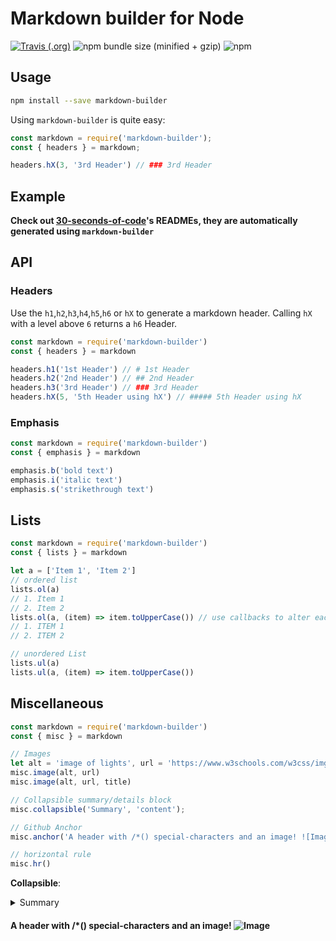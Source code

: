 # Markdown builder for Node 
[![Travis (.org)](https://img.shields.io/travis/flxwu/markdown-builder.svg)](https://travis-ci.org/flxwu/markdown-builder)
![npm bundle size (minified + gzip)](https://img.shields.io/bundlephobia/minzip/markdown-builder.svg)
![npm](https://img.shields.io/npm/v/markdown-builder.svg)

## Usage
```bash
npm install --save markdown-builder
```

Using `markdown-builder` is quite easy:
```js
const markdown = require('markdown-builder');
const { headers } = markdown;

headers.hX(3, '3rd Header') // ### 3rd Header
```

## Example
**Check out [30-seconds-of-code](https://github.com/Chalarangelo/30-seconds-of-code)'s READMEs, they are automatically generated using `markdown-builder`**

## API

### Headers
Use the `h1`,`h2`,`h3`,`h4`,`h5`,`h6` or `hX` to generate a markdown header. Calling `hX` with a level above `6` returns a `h6` Header.

```js
const markdown = require('markdown-builder')
const { headers } = markdown

headers.h1('1st Header') // # 1st Header
headers.h2('2nd Header') // ## 2nd Header
headers.h3('3rd Header') // ### 3rd Header
headers.hX(5, '5th Header using hX') // ##### 5th Header using hX
```

### Emphasis
```js
const markdown = require('markdown-builder')
const { emphasis } = markdown

emphasis.b('bold text')
emphasis.i('italic text')
emphasis.s('strikethrough text')
```

## Lists
```js
const markdown = require('markdown-builder')
const { lists } = markdown

let a = ['Item 1', 'Item 2']
// ordered list
lists.ol(a)
// 1. Item 1
// 2. Item 2
lists.ol(a, (item) => item.toUpperCase()) // use callbacks to alter each item
// 1. ITEM 1
// 2. ITEM 2

// unordered List
lists.ul(a)
lists.ul(a, (item) => item.toUpperCase())
```

## Miscellaneous

```js
const markdown = require('markdown-builder')
const { misc } = markdown

// Images
let alt = 'image of lights', url = 'https://www.w3schools.com/w3css/img_lights.jpg', title = 'lights'
misc.image(alt, url)
misc.image(alt, url, title)

// Collapsible summary/details block
misc.collapsible('Summary', 'content');

// Github Anchor
misc.anchor('A header with /*() special-characters and an image! ![Image](https://img.shields.io/twitter/url/http/shields.io.svg?style=social)');

// horizontal rule
misc.hr()
```

**Collapsible**:

<details>
	<summary>Summary</summary>
	Content
</details>



#### A header with /*() special-characters and an image! ![Image](https://img.shields.io/twitter/url/http/shields.io.svg?style=social)